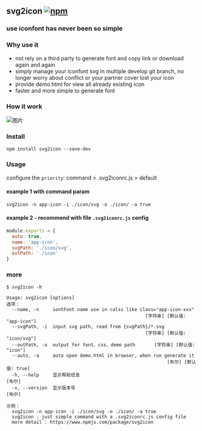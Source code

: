 ## svg2icon [![npm](https://img.shields.io/badge/npm-v1.1.0-blue.svg)](https://www.npmjs.com/package/svg2icon)
### use iconfont has never been so simple

### Why use it
- not rely on a third party to generate font and copy link or download again and again
- simply manage your iconfont svg in multiple develop git branch, no longer worry about conflict or your partner cover lost your icon
- provide demo.html for view all already existing icon
- faster and more simple to generate font

### How it work
![图片](https://pt-starimg.didistatic.com/static/starimg/img/1505625862063ZHeJtR2sAGHOKgP1ZaQ.png)

### Install
```
npm install svg2icon --save-dev
```

### Usage
configure the `priority`: command > .svg2iconrc.js > default

#### example 1 with command param
``` shell
svg2icon -n app-icon -i ./icon/svg -o ./icon/ -a true
```
#### example 2 - recommend with file `.svg2iconrc.js` config
```js
module.exports = {
  auto: true,
  name: 'app-icon',
  svgPath: './icon/svg',
  outPath: './icon'
}
```

### more
``` shell
$ svg2icon -h

Usage: svg2icon [options]
选项：
  --name, -n     iontFont name use in calss like class="app-icon-xxx"
                                                   [字符串] [默认值: "app-icon"]
  --svgPath, -i  input svg path, read from {svgPath}/*.svg
                                                   [字符串] [默认值: "icon/svg"]
  --outPath, -o  output for font、css、demo path       [字符串] [默认值: "icon"]
  --auto, -a     auto open demo.html in browser, when run generate it
                                                           [布尔] [默认值: true]
  -h, --help     显示帮助信息                                             [布尔]
  -v, --version  显示版本号                                               [布尔]

示例：
  svg2icon -n app-icon -i ./icon/svg -o ./icon/ -a true
  svg2icon : just simple command with a .svg2iconrc.js config file
  more detail : https://www.npmjs.com/package/svg2icon

```